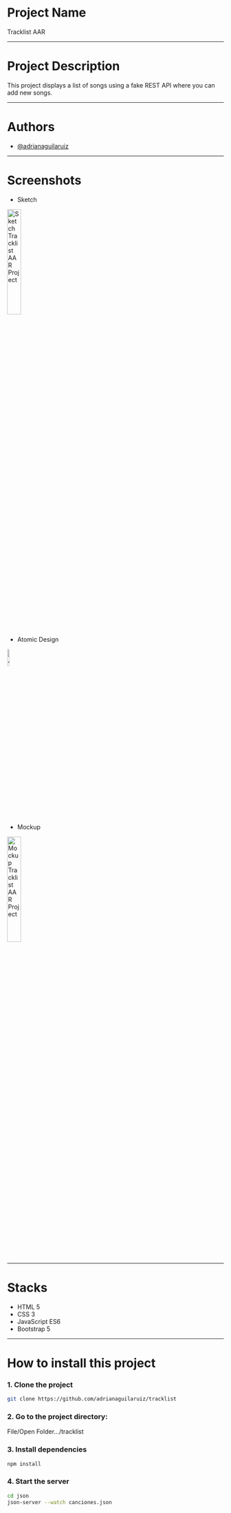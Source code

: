 # Project Name

Tracklist AAR
***

# Project Description

This project displays a list of songs using a fake REST API where you can add new songs.
***

# Authors

- [@adrianaguilaruiz](https://www.github.com/adrianaguilaruiz)
***

# Screenshots

- Sketch

<img src="https://user-images.githubusercontent.com/98114939/207128315-b71ca83a-2153-4ddc-87af-2e5c01de4434.png" alt="Sketch Tracklist AAR Project" width="25%"/>

- Atomic Design

<img src="https://user-images.githubusercontent.com/98114939/207128884-a3835abf-d50f-490f-9101-e6cbc862c972.png" alt="Atomic Design Tracklist AAR Project" width="10%"/>

- Mockup

<img src="https://user-images.githubusercontent.com/98114939/207130382-51b6e939-3732-4106-a329-1c6df55cf3a8.png" alt="Mockup Tracklist AAR Project" width="25%"/>

***

# Stacks

- HTML 5
- CSS 3
- JavaScript ES6
- Bootstrap 5
***

# How to install this project

### 1. Clone the project

```bash
git clone https://github.com/adrianaguilaruiz/tracklist
```

### 2. Go to the project directory:

File/Open Folder.../tracklist

### 3. Install dependencies

```bash
npm install
```

### 4. Start the server

```bash
cd json
json-server --watch canciones.json
```





